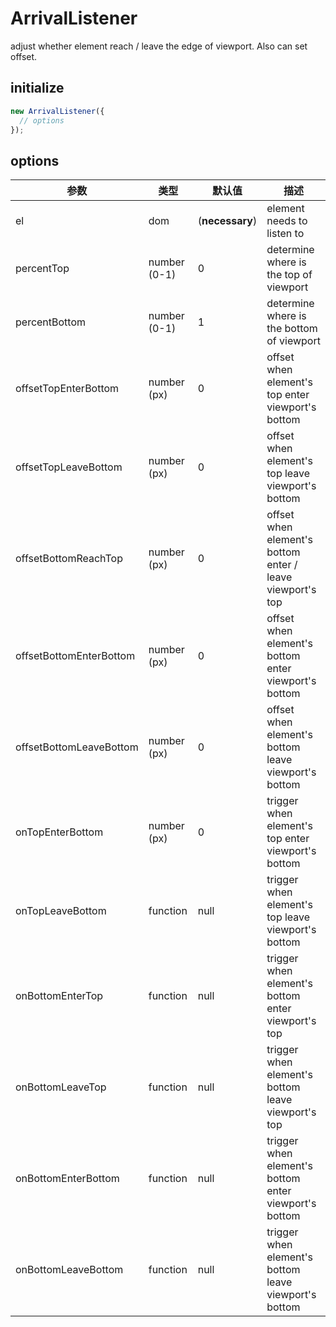 # ArrivalListener

adjust whether element reach / leave the edge of viewport. Also can set offset.



## **initialize**

```javascript
new ArrivalListener({
  // options
});
```



## **options**

| 参数                      | 类型           | 默认值             | 描述                                       |
| ----------------------- | ------------ | --------------- | ---------------------------------------- |
| el                      | dom          | (**necessary**) | element needs to listen to               |
| percentTop              | number (0-1) | 0               | determine where is the top of viewport   |
| percentBottom           | number (0-1) | 1               | determine where is the bottom of viewport |
| offsetTopEnterBottom    | number (px)  | 0               | offset when element's top enter viewport's bottom |
| offsetTopLeaveBottom    | number (px)  | 0               | offset when element's top leave viewport's bottom |
| offsetBottomReachTop    | number (px)  | 0               | offset when element's bottom enter / leave viewport's top |
| offsetBottomEnterBottom | number (px)  | 0               | offset when element's bottom enter viewport's bottom |
| offsetBottomLeaveBottom | number (px)  | 0               | offset when element's bottom leave viewport's bottom |
| onTopEnterBottom        | number (px)  | 0               | trigger when element's top enter viewport's bottom |
| onTopLeaveBottom        | function     | null            | trigger when element's top leave viewport's bottom |
| onBottomEnterTop        | function     | null            | trigger when element's bottom enter viewport's top |
| onBottomLeaveTop        | function     | null            | trigger when element's bottom leave viewport's top |
| onBottomEnterBottom     | function     | null            | trigger when element's bottom enter viewport's bottom |
| onBottomLeaveBottom     | function     | null            | trigger when element's bottom leave viewport's bottom |